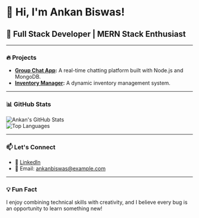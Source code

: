 # 👋 Hi, I'm Ankan Biswas!  

## 🚀 Full Stack Developer | MERN Stack Enthusiast

---


### 🔥 Projects  

- **[Group Chat App](https://github.com/AnkanCompiled/group-chat-app):** A real-time chatting platform built with Node.js and MongoDB.  
- **[Inventory Manager](https://github.com/AnkanCompiled/inventory-manager):** A dynamic inventory management system.  

---

### 📊 GitHub Stats  

![Ankan's GitHub Stats](https://github-readme-stats.vercel.app/api?username=AnkanCompiled&show_icons=true&theme=radical)  
![Top Languages](https://github-readme-stats.vercel.app/api/top-langs/?username=AnkanCompiled&layout=compact&theme=radical)  

---

### 📫 Let's Connect  
- 💼 [LinkedIn](www.linkedin.com/in/ankanbiswas-in)  
- 📧 Email: ankanbiswas@example.com  

---

### 💡 Fun Fact  

I enjoy combining technical skills with creativity, and I believe every bug is an opportunity to learn something new!  

<!--
**AnkanCompiled/AnkanCompiled** is a ✨ _special_ ✨ repository because its `README.md` (this file) appears on your GitHub profile.

Here are some ideas to get you started:

- 🔭 I’m currently working on ...
- 🌱 I’m currently learning ...
- 👯 I’m looking to collaborate on ...
- 🤔 I’m looking for help with ...
- 💬 Ask me about ...
- 📫 How to reach me: ...
- 😄 Pronouns: ...
- ⚡ Fun fact: ...
-->
